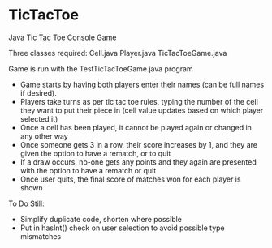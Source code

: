 # TicTacToe
Java Tic Tac Toe Console Game

Three classes required:
Cell.java
Player.java
TicTacToeGame.java

Game is run with the TestTicTacToeGame.java program

- Game starts by having both players enter their names (can be full names if desired).
- Players take turns as per tic tac toe rules, typing the number of the cell they want to put their piece in (cell value updates based on which player selected it)
- Once a cell has been played, it cannot be played again or changed in any other way
- Once someone gets 3 in a row, their score increases by 1, and they are given the option to have a rematch, or to quit
- If a draw occurs, no-one gets any points and they again are presented with the option to have a rematch or quit
- Once user quits, the final score of matches won for each player is shown

To Do Still:
- Simplify duplicate code, shorten where possible
- Put in hasInt() check on user selection to avoid possible type mismatches
